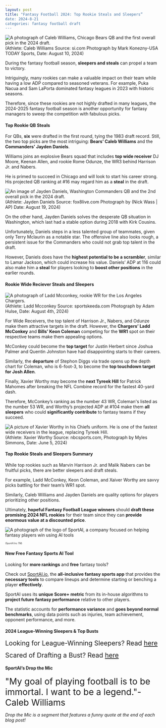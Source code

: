 ```yaml
---
layout: post
title: "Fantasy Football 2024: Top Rookie Steals and Sleepers”
date: 2024-8-21
categories: fantasy football draft
---
```


![A photograph of Caleb Williams, Chicago Bears QB and the first overall pick in the 2024 draft.](https://images2.minutemediacdn.com/image/upload/c_crop,w_2507,h_1410,x_0,y_462/c_fill,w_720,ar_16:9,f_auto,q_auto,g_auto/images/ImagnImages/mmsport/name_image_likeness/01j5a65j59nwxdmnzt57.jpg)
<span style=”font-size:0.5em;”>(Athlete: Caleb Williams Source: si.com Photograph by Mark Konezny-USA TODAY Sports, Date: August 10, 2024)</span> 

During the fantasy football season, **sleepers and steals** can propel a team to victory. 

Intriguingly, many rookies can make a valuable impact on their team while having a low ADP compared to seasoned veterans. For example, Puka Nacua and Sam LaPorta dominated fantasy leagues in 2023 with historic seasons. 

Therefore, since these rookies are not highly drafted in many leagues, the 2024-2025 fantasy football season is another opportunity for fantasy managers to sweep the competition with fabulous picks. 


#### Top Rookie QB Steals

For QBs, **six** were drafted in the first round, tying the 1983 draft record. Still, the two top picks are the most intriguing: **Bears’ Caleb Williams** and the **Commanders’ Jayden Daniels**. 

Williams joins an explosive Bears squad that includes **top wide receiver** DJ Moore, Keenan Allen, and rookie Rome Odunze, the WR3 behind Harrison Jr. and Nabers. 

He is primed to succeed in Chicago and will look to start his career strong. His projected QB ranking at #16 may regard him as a **steal** in the draft. 

![An image of Jayden Daniels, Washington Commanders QB and the 2nd overall pick in the 2024 draft.](https://gray-wvue-prod.cdn.arcpublishing.com/resizer/v2/K7KC4PVL7VHG3I4P6WYHGU2MG4.jpg?auth=ad154324a8a698067e7fcade3eff57b2bb544291baebe42b114df3ac716245f5&width=800&height=450&smart=true)
<span style=”font-size:0.5em;”>(Athlete: Jayden Daniels Source: fox8live.com Photograph by (Nick Wass | AP) Date: August 19, 2024)</span>

On the other hand, Jayden Daniels solves the desperate QB situation in Washington, which last had a stable option during 2018 with Kirk Cousins. 

Unfortunately, Daniels steps in a less talented group of teammates, given only Terry Mclaurin as a notable star. The offensive line also looks rough, a persistent issue for the Commanders who could not grab top talent in the draft. 

However, Daniels does have the **highest potential to be a scrambler**, similar to Lamar Jackson, which could increase his value. Daniels’ ADP at 116 could also make him a **steal** for players looking to **boost other positions** in the earlier rounds. 

#### Rookie Wide Reciever Steals and Sleepers 

![A photograph of Ladd Mcconkey, rookie WR for the Los Angeles Chargers.](https://staticg.sportskeeda.com/editor/2024/08/43e51-17227785417321-1920.jpg?w=640)
<span style=”font-size:0.5em;”>(Athlete: Ladd Mcconkey Source: sportskeeda.com Photograph by Adam Hulse, Date: August 4th, 2024)</span>

For Wide Receivers, the top talent of Harrison Jr., Nabers, and Odunze make them attractive targets in the draft. However, the **Chargers’ Ladd McConkey** and **Bills’ Keon Coleman** competing for the **WR1** spot on their respective teams make them appealing options. 

McConkey could become the **top target** for Justin Herbert since Joshua Palmer and Quentin Johnston have had disappointing starts to their careers. 

Similarly, the **departure** of Stephon Diggs via trade opens up the depth chart for Coleman, who is 6-foot-3, to become the **top touchdown target for Josh Allen**. 

Finally, Xavier Worthy may become the **next Tyreek Hill** for Patrick Mahomes after breaking the NFL Combine record for the fastest 40-yard dash. 

Therefore, McConkey’s ranking as the number 43 WR, Coleman's listed as the number 53 WR, and Worthy’s projected ADP at #104 make them **all sleepers** who could **significantly contribute** to fantasy teams if they succeed. 

![A picture of Xavier Worthy in his Chiefs uniform. He is one of the fastest wide receivers in the league, replacing Tyreek Hill.](https://nbcsports.brightspotcdn.com/dims4/default/16ff371/2147483647/strip/true/crop/7665x4312+0+0/resize/1440x810!/quality/90/?url=https%3A%2F%2Fnbc-sports-production-nbc-sports.s3.us-east-1.amazonaws.com%2Fbrightspot%2F90%2Fe8%2F4ea0945846308abbb7502c5cb1a7%2Fhttps-delivery-gettyimages.com%2Fdownloads%2F2154182315)
<span style=”font-size:0.5em;”>(Athlete: Xavier Worthy Source: nbcsports.com, Photograph by Myles Simmons, Date: June 5, 2024)</span>
	
#### Top Rookie Steals and Sleepers Summary

While top rookies such as Marvin Harrison Jr. and Malik Nabers can be fruitful picks, there are better sleepers and draft steals. 

For example, Ladd McConkey, Keon Coleman, and Xaiver Worthy are savvy picks battling for their team’s WR1 spot. 

Similarly, Caleb Williams and Jayden Daniels are quality options for players prioritizing other positions. 

Ultimately, **hopeful Fantasy Football League winners** should **draft these promising 2024 NFL rookies** for their team since they can **provide enormous value at a discounted price**.

![A photograph of the logo of SportAI, a company focused on helping fantasy players win using AI tools](https://miro.medium.com/v2/resize:fit:908/format:webp/0*XJQxNj4js71Q1nRN) 

<span style="font-size:0.5em;">(SportAI Inc *TM*)</span>

#### New Free Fantasy Sports AI Tool

Looking for **more rankings** and **free** fantasy tools? 

Check out [SportAI.io](https://sportai.io/), the **all-inclusive fantasy sports app** that provides the **necessary tools** to compare lineups and determine starting or benching a player **effectively**. 

SportAI uses its **unique Score+ metric** from its in-house algorithms to **project future fantasy performance** relative to other players. 

The statistic accounts for **performance variance** and **goes beyond normal benchmarks**, using data points such as injuries, team achievement, opponent performance, and more.

#### 2024 League-Winning Sleepers & Top Busts

<span style="font-size:1.5em;">Looking for League-Winning Sleepers? Read [here](https://sportai.io/fantasy/football/draft/2024/08/02/NFL-Fantasy-Football-League-Winning-Breakouts-Sleepers.html)</span>

<span style="font-size:1.5em;">Scared of Drafting a Bust? Read [here](https://sportai.io/fantasy/football/draft/2024/08/09/NFL-Fantasy-Football-Top-Busts-Overpays-Underperformers-Overvalued-Players.html)</span>

#### SportAI’s Drop the Mic 
<span style="font-size:2em;"> "My goal of playing football is to be immortal. I want to be a legend."-Caleb Williams</span>

*Drop the Mic is a segment that features a funny quote at the end of each blog post!*



